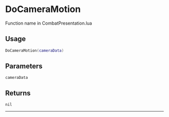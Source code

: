 # DoCameraMotion
Function name in CombatPresentation.lua
## Usage
```lua
DoCameraMotion(cameraData)
```
## Parameters
`cameraData`
## Returns
`nil`

---